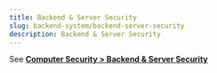 ```yaml
---
title: Backend & Server Security
slug: backend-system/backend-server-security
description: Backend & Server Security
---
```


See **[Computer Security > Backend & Server Security](/computer-security/backend-server-security)**
